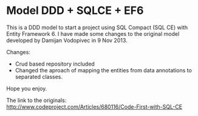 # Model DDD + SQLCE + EF6

This is a DDD model to start a project using SQL Compact (SQL CE) with Entity Framework 6. 
I have made some changes to the original model developed by Damijan Vodopivec in 9 Nov 2013.

Changes:
* Crud based repository included
* Changed the aproach of mapping the entities from data annotations to separated classes.

Hope you enjoy.

The link to the originals:
http://www.codeproject.com/Articles/680116/Code-First-with-SQL-CE
